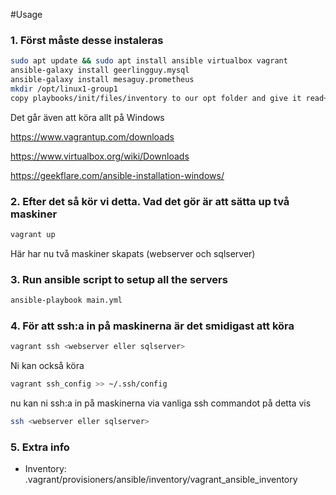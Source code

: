 #Usage


### 1. Först måste desse instaleras 
```sh 
sudo apt update && sudo apt install ansible virtualbox vagrant
ansible-galaxy install geerlingguy.mysql
ansible-galaxy install mesaguy.prometheus
mkdir /opt/linux1-group1
copy playbooks/init/files/inventory to our opt folder and give it read+write for all
```
Det går även att köra allt på Windows

https://www.vagrantup.com/downloads

https://www.virtualbox.org/wiki/Downloads

https://geekflare.com/ansible-installation-windows/


### 2. Efter det så kör vi detta. Vad det gör är att sätta up två maskiner
```sh
vagrant up
```
Här har nu två maskiner skapats (webserver och sqlserver)


### 3. Run ansible script to setup all the servers
```sh
ansible-playbook main.yml
```


### 4. För att ssh:a in på maskinerna är det smidigast att köra
```sh
vagrant ssh <webserver eller sqlserver>
```
Ni kan också köra 
```sh
vagrant ssh_config >> ~/.ssh/config
```
nu kan ni ssh:a in på maskinerna via vanliga ssh commandot på detta vis
```sh
ssh <webserver eller sqlserver>
```


### 5. Extra info
* Inventory: .vagrant/provisioners/ansible/inventory/vagrant_ansible_inventory
